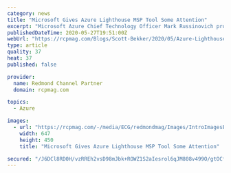 ```yaml
---
category: news
title: "Microsoft Gives Azure Lighthouse MSP Tool Some Attention"
excerpt: "Microsoft Azure Chief Technology Officer Mark Russinovich provided an update on Azure Lighthouse progress in a blog post in the wake of Build, Microsoft's biggest annual conference for developers."
publishedDateTime: 2020-05-27T19:51:00Z
webUrl: "https://rcpmag.com/Blogs/Scott-Bekker/2020/05/Azure-Lighthouse-MSP.aspx"
type: article
quality: 37
heat: 37
published: false

provider:
  name: Redmond Channel Partner
  domain: rcpmag.com

topics:
  - Azure

images:
  - url: "https://rcpmag.com/-/media/ECG/redmondmag/Images/IntroImagesBigSmall/BrightTunnelSmall.jpg"
    width: 647
    height: 450
    title: "Microsoft Gives Azure Lighthouse MSP Tool Some Attention"

secured: "/J6DCl8RD0H/vzRREh2vsD98mJbk+ROWZ1S2aIesrol6qJM808v499O/gtOCfTGoC2F89ZCR4lYOuw08dq1zKA2ImelwepQpcRmuAMKtqzrBnAEO5NvJuAHCzphbqfd+AEPqDhvCwTsnbRL83W2xSz9BC1sdRkGXxx9Q3ZphQfBmLDx5fZG0pbyEFO03zqt4jc0NJdWG7GbjuiYZOSAmA6Ud1IlLolvXJnCJqKaErqOY2GiaBSFTF9vQ+fsic8cIGsL7k9AT7GB1+mIYTGMPAaTvIpTSMoOvy6K9n5ZvtoYEvRf8gLCdNNbiCM+o8ZaIFQVqzyIaVAYs6hDBTIgnbZX2TY2uR9/Xx/beLieLpHqoprJzhfGRKjl1HvOKAJ5U98N/QCpXAIGG5Trmwla9nZDIX3Gt+Jdmv/HlIO3xDB4gBtFEjmMg+lx3yo9RnqepZd5hV9yyg87EvHDk8pTG1668CGPFt35e0CF8yqLEpFY=;ZZtpfRS7vT2WLU5md5l5QQ=="
---
```


